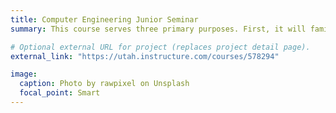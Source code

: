 ```yaml
---
title: Computer Engineering Junior Seminar
summary: This course serves three primary purposes. First, it will familiarize the students with current trends and career opportunities in Computer Engineering through presentations by industry and faculty members. The second aspect of the course is to provide an education and practice on technical writing for engineers. Third, factors that are important in the engineering profession including professionalism, ethics, the impact of engineering in global and societal contexts, lifelong learning, and contemporary issues will be discussed.

# Optional external URL for project (replaces project detail page).
external_link: "https://utah.instructure.com/courses/578294"

image:
  caption: Photo by rawpixel on Unsplash
  focal_point: Smart
---
```


